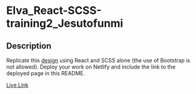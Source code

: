# Elva_React-SCSS-training2_Jesutofunmi

## Description

Replicate this [design](https://www.frontendmentor.io/challenges/intro-component-with-signup-form-5cf91bd49edda32581d28fd1) using React and SCSS alone (the use of Bootstrap is not allowed).
Deploy your work on Netlify and include the link to the deployed page in this README.

[Live Link](https://imaginative-blini-68e9ee.netlify.app)
